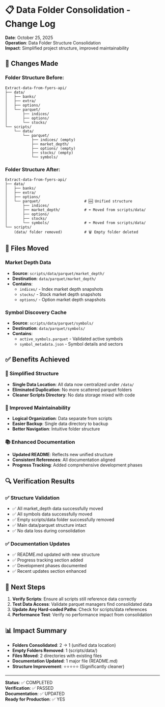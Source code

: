 # 📋 Data Folder Consolidation - Change Log

**Date**: October 25, 2025  
**Operation**: Data Folder Structure Consolidation  
**Impact**: Simplified project structure, improved maintainability

## 🔄 Changes Made

### **Folder Structure Before:**
```
Extract-data-from-fyers-api/
├── data/
│   ├── banks/
│   ├── extra/
│   ├── options/
│   └── parquet/
│       ├── indices/
│       ├── options/
│       └── stocks/
└── scripts/
    └── data/
        └── parquet/
            ├── indices/ (empty)
            ├── market_depth/
            ├── options/ (empty)
            ├── stocks/ (empty)
            └── symbols/
```

### **Folder Structure After:**
```
Extract-data-from-fyers-api/
├── data/
│   ├── banks/
│   ├── extra/
│   ├── options/
│   └── parquet/                    # 🆕 Unified structure
│       ├── indices/
│       ├── market_depth/           # ⬅️ Moved from scripts/data/
│       ├── options/
│       ├── stocks/
│       └── symbols/                # ⬅️ Moved from scripts/data/
└── scripts/
    (data/ folder removed)          # 🗑️ Empty folder deleted
```

## 📁 Files Moved

### **Market Depth Data**
- **Source**: `scripts/data/parquet/market_depth/`
- **Destination**: `data/parquet/market_depth/`
- **Contains**: 
  - `indices/` - Index market depth snapshots
  - `stocks/` - Stock market depth snapshots  
  - `options/` - Option market depth snapshots

### **Symbol Discovery Cache**
- **Source**: `scripts/data/parquet/symbols/`
- **Destination**: `data/parquet/symbols/`
- **Contains**:
  - `active_symbols.parquet` - Validated active symbols
  - `symbol_metadata.json` - Symbol details and sectors

## ✅ Benefits Achieved

### **🎯 Simplified Structure**
- **Single Data Location**: All data now centralized under `/data/`
- **Eliminated Duplication**: No more scattered parquet folders
- **Cleaner Scripts Directory**: No data storage mixed with code

### **🔧 Improved Maintainability**
- **Logical Organization**: Data separate from scripts
- **Easier Backup**: Single data directory to backup
- **Better Navigation**: Intuitive folder structure

### **📚 Enhanced Documentation**
- **Updated README**: Reflects new unified structure
- **Consistent References**: All documentation aligned
- **Progress Tracking**: Added comprehensive development phases

## 🔍 Verification Results

### **✅ Structure Validation**
- ✅ All market_depth data successfully moved
- ✅ All symbols data successfully moved
- ✅ Empty scripts/data folder successfully removed
- ✅ Main data/parquet structure intact
- ✅ No data loss during consolidation

### **✅ Documentation Updates**
- ✅ README.md updated with new structure
- ✅ Progress tracking section added
- ✅ Development phases documented
- ✅ Recent updates section enhanced

## 🚀 Next Steps

1. **Verify Scripts**: Ensure all scripts still reference data correctly
2. **Test Data Access**: Validate parquet managers find consolidated data
3. **Update Any Hard-coded Paths**: Check for scripts/data references
4. **Performance Test**: Verify no performance impact from consolidation

## 📊 Impact Summary

- **Folders Consolidated**: 2 → 1 (unified data location)
- **Empty Folders Removed**: 1 (scripts/data/)
- **Files Moved**: 2 directories with existing files
- **Documentation Updated**: 1 major file (README.md)
- **Structure Improvement**: ⭐⭐⭐⭐⭐ (Significantly cleaner)

---

**Status**: ✅ COMPLETED  
**Verification**: ✅ PASSED  
**Documentation**: ✅ UPDATED  
**Ready for Production**: ✅ YES